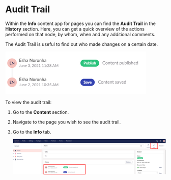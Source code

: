 # Audit Trail

Within the **Info** content app for pages you can find the **Audit Trail** in the **History** section. Here, you can get a quick overview of the actions performed on that node, by whom, when and any additional comments.

The Audit Trail is useful to find out who made changes on a certain date.

![Audit Trail](images/auditTrail-v9.png)

To view the audit trail:

1. Go to the **Content** section.
2. Navigate to the page you wish to see the audit trail.
3.  Go to the **Info** tab.

    ![View audit Trail](images/view-audit-v9.png)
